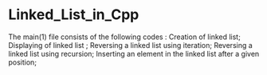 # Linked_List_in_Cpp
The main(1) file consists of the following codes :
Creation of linked list;
Displaying of linked list ;
Reversing a linked list using iteration;
Reversing a linked list using recursion;
Inserting an element in the linked list after a given position;
